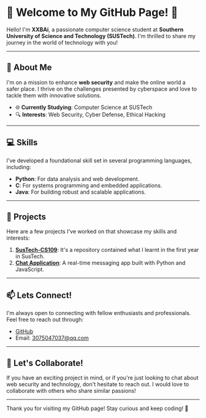 # 🌟 Welcome to My GitHub Page! 🌟  

Hello! I'm **XXBAi**, a passionate computer science student at **Southern University of Science and Technology (SUSTech)**. I'm thrilled to share my journey in the world of technology with you!  

---  

## 🚀 About Me  

I'm on a mission to enhance **web security** and make the online world a safer place. I thrive on the challenges presented by cyberspace and love to tackle them with innovative solutions.  

- 🌐 **Currently Studying**: Computer Science at SUSTech  
- 🔍 **Interests**: Web Security, Cyber Defense, Ethical Hacking  

---  

## 💻 Skills  

I've developed a foundational skill set in several programming languages, including:  

- **Python**: For data analysis and web development.  
- **C**: For systems programming and embedded applications.  
- **Java**: For building robust and scalable applications.  

---  

## 🔧 Projects  

Here are a few projects I've worked on that showcase my skills and interests:  

1. **[SusTech-CS109](https://github.com/shentoumengxin/SusTech-CS109)**: It's a repository contained what I learnt in the first year in SusTech. 
2. **[Chat Application](https://github.com/shentoumengxin/Python-Learning)**: A real-time messaging app built with Python and JavaScript.  

---  

## 📫 Lets Connect!  

I'm always open to connecting with fellow enthusiasts and professionals. Feel free to reach out through:  

- [GitHub](https://github.com/shentoumengxin)  
- Email: [3075047037@qq.com](mailto:3075047037@qq.com)  

---  

## 🤝 Let's Collaborate!  

If you have an exciting project in mind, or if you're just looking to chat about web security and technology, don't hesitate to reach out. I would love to collaborate with others who share similar passions!  

---  

Thank you for visiting my GitHub page! Stay curious and keep coding! 🎉  
